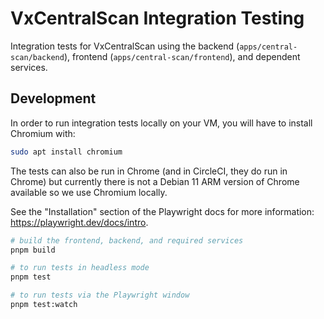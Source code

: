 # VxCentralScan Integration Testing

Integration tests for VxCentralScan using the backend
(`apps/central-scan/backend`), frontend (`apps/central-scan/frontend`), and
dependent services.

## Development

In order to run integration tests locally on your VM, you will have to install
Chromium with:

```bash
sudo apt install chromium
```

The tests can also be run in Chrome (and in CircleCI, they do run in Chrome) but
currently there is not a Debian 11 ARM version of Chrome available so we use
Chromium locally.

See the "Installation" section of the Playwright docs for more information:
https://playwright.dev/docs/intro.

```bash
# build the frontend, backend, and required services
pnpm build

# to run tests in headless mode
pnpm test

# to run tests via the Playwright window
pnpm test:watch
```
